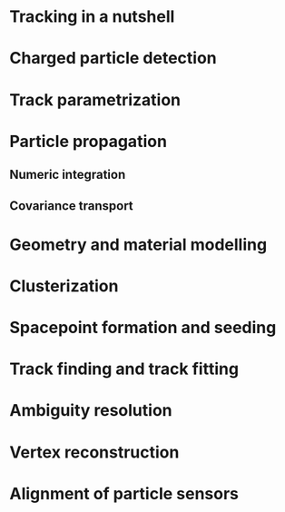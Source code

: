 # Tracking in a nutshell

# Charged particle detection

# Track parametrization

# Particle propagation
## Numeric integration
## Covariance transport

# Geometry and material modelling

# Clusterization

# Spacepoint formation and seeding

# Track finding and track fitting

# Ambiguity resolution

# Vertex reconstruction

# Alignment of particle sensors
